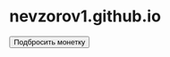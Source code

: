 # nevzorov1.github.io
<!DOCTYPE html>
<html lang="ru">
<head>
    <meta charset="UTF-8">
    <meta name="viewport" content="width=device-width, initial-scale=1.0">
    <title>Орел или Решка</title>
    <link rel="stylesheet" href="style.css">
</head>
<body>
    <div class="app">
        <div id="result"></div> 
        <div class="coin" id="coin" style="background-image: url('1.png');"></div>
        <button id="flipButton">Подбросить монетку</button>
    </div>
    <script src="script.js"></script>
</body>
</html>
